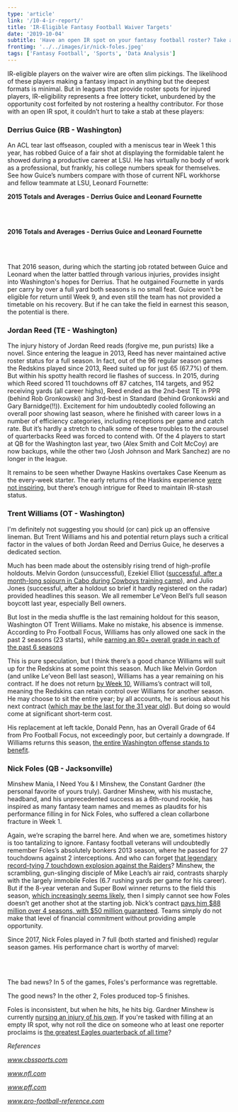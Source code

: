 ```yaml
---
type: 'article'
link: '/10-4-ir-report/'
title: 'IR-Eligible Fantasy Football Waiver Targets'
date: '2019-10-04'
subtitle: 'Have an open IR spot on your fantasy football roster? Take a look at these available targets...'
frontimg: '../../images/ir/nick-foles.jpeg'
tags: ['Fantasy Football', 'Sports', 'Data Analysis']
---
```


IR-eligible players on the waiver wire are often slim pickings. The likelihood of these players making a fantasy impact in anything but the deepest formats is minimal. But in leagues that provide roster spots for injured players, IR-eligibility represents a free lottery ticket, unburdened by the opportunity cost forfeited by not rostering a healthy contributor. For those with an open IR spot, it couldn’t hurt to take a stab at these players:

### Derrius Guice (RB - Washington)
An ACL tear last offseason, coupled with a meniscus tear in Week 1 this year, has robbed Guice of a fair shot at displaying the formidable talent he showed during a productive career at LSU. He has virtually no body of work as a professional, but frankly, his college numbers speak for themselves. See how Guice’s numbers compare with those of current NFL workhorse and fellow teammate at LSU, Leonard Fournette:

**2015 Totals and Averages - Derrius Guice and Leonard Fournette**

<guice-first></guice-first>

<br></br>

**2016 Totals and Averages - Derrius Guice and Leonard Fournette**

<guice-sec></guice-sec>

<br></br>

That 2016 season, during which the starting job rotated between Guice and Leonard when the latter battled through various injuries, provides insight into Washington's hopes for Derrius. That he outgained Fournette in yards per carry by over a full yard both seasons is no small feat. Guice won't be eligible for return until Week 9, and even still the team has not provided a timetable on his recovery. But if he can take the field in earnest this season, the potential is there.

### Jordan Reed (TE - Washington)

The injury history of Jordan Reed reads (forgive me, pun purists) like a novel. Since entering the league in 2013, Reed has never maintained active roster status for a full season. In fact, out of the 96 regular season games the Redskins played since 2013, Reed suited up for just 65 (67.7%) of them. But within his spotty health record lie flashes of success. In 2015, during which Reed scored 11 touchdowns off 87 catches, 114 targets, and 952 receiving yards (all career highs), Reed ended as the 2nd-best TE in PPR (behind Rob Gronkowski) and 3rd-best in Standard (behind Gronkowski and Gary Barnidge(!!)). Excitement for him undoubtedly cooled following an overall poor showing last season, where he finished with career lows in a number of efficiency categories, including receptions per game and catch rate. But it’s hardly a stretch to chalk some of these troubles to the carousel of quarterbacks Reed was forced to contend with. Of the 4 players to start at QB for the Washington last year, two (Alex Smith and Colt McCoy) are now backups, while the other two (Josh Johnson and Mark Sanchez) are no longer in the league.

It remains to be seen whether Dwayne Haskins overtakes Case Keenum as the every-week starter. The early returns of the Haskins experience [were not inspiring](https://www.cbssports.com/nfl/news/redskins-at-giants-final-score-daniel-jones-outlasts-dwayne-haskins-as-giants-defense-comes-alive/), but there’s enough intrigue for Reed to maintain IR-stash status.

### Trent Williams (OT - Washington)

I'm definitely not suggesting you should (or can) pick up an offensive lineman. But Trent Williams and his and potential return plays such a critical factor in the values of both Jordan Reed and Derrius Guice, he deserves a dedicated section.

Much has been made about the ostensibly rising trend of high-profile holdouts. Melvin Gordon (unsuccessful), Ezekiel Elliot ([successful, after a month-long sojourn in Cabo during Cowboys training camp](https://www.usatoday.com/story/sports/nfl/cowboys/2019/08/23/dallas-cowboys-ezekiel-elliott-cabo-holdout-contract/2097188001/)), and Julio Jones (successful, after a holdout so brief it hardly registered on the radar) provided headlines this season. We all remember Le’Veon Bell’s full season boycott last year, especially Bell owners.

But lost in the media shuffle is the last remaining holdout for this season, Washington OT Trent Williams. Make no mistake, his absence is immense. According to Pro Football Focus, Williams has only allowed one sack in the past 2 seasons (23 starts), while [earning an 80+ overall grade in each of the past 6 seasons](https://www.pff.com/news/pro-nfl-offensive-line-rankings-all-32-teams-units-entering-2019?utm_source=PFF+Newsletter&utm_campaign=3609a90333-EMAIL_CAMPAIGN_2019_06_28_02_31_COPY_01&utm_medium=email&utm_term=0_ae3f4210bf-3609a90333-191487901)

This is pure speculation, but I think there’s a good chance Williams will suit up for the Redskins at some point this season. Much like Melvin Gordon (and unlike Le’veon Bell last season), Williams has a year remaining on his contract. If he does not return [by Week 10](https://www.cbssports.com/g00/nfl/news/melvin-gordon-ezekiel-elliott-holdouts-two-interesting-twists-to-rbs-refusing-to-report-to-teams/?i10c.ua=1&i10c.encReferrer=aHR0cHM6Ly93d3cuZ29vZ2xlLmNvbS8%3d&i10c.dv=22), Williams’s contract will toll, meaning the Redskins can retain control over Williams for another season. He may choose to sit the entire year; by all accounts, he is serious about his next contract ([which may be the last for the 31 year old](https://www.cbssports.com/nfl/news/agents-take-a-first-hand-look-at-redskins-gm-bruce-allen-handling-a-holdout-as-trent-williams-continues-to-sit/)). But doing so would come at significant short-term cost.

His replacement at left tackle, Donald Penn, has an Overall Grade of 64 from Pro Football Focus, not exceedingly poor, but certainly a downgrade. If Williams returns this season, [the entire Washington offense stands to benefit](https://www.pff.com/news/pro-the-redskins-would-be-wise-to-come-to-terms-with-lt-trent-williams).

### Nick Foles (QB - Jacksonville)

Minshew Mania, I Need You & I Minshew, the Constant Gardner (the personal favorite of yours truly). Gardner Minshew, with his mustache, headband, and his unprecedented success as a 6th-round rookie, has inspired as many fantasy team names and memes as plaudits for his performance filling in for Nick Foles, who suffered a clean collarbone fracture in Week 1.

Again, we’re scraping the barrel here. And when we are, sometimes history is too tantalizing to ignore. Fantasy football veterans will undoubtedly remember Foles’s absolutely bonkers 2013 season, where he passed for 27 touchdowns against 2 interceptions. And who can forget [that legendary record-tying 7 touchdown explosion against the Raiders](https://www.espn.com/nfl/story/_/id/9922785/nick-foles-philadelphia-eagles-record-day-oakland-raiders)? Minshew, the scrambling, gun-slinging disciple of Mike Leach’s air raid, contrasts sharply with the largely immobile Foles (6.7 rushing yards per game for his career). But if the 8-year veteran and Super Bowl winner returns to the field this season, [which increasingly seems likely](https://www.thebiglead.com/posts/jaguars-qb-controversy-gardner-minshew-nick-foles-01dp6h6b6y36), then I simply cannot see how Foles doesn’t get another shot at the starting job. Nick’s contract [pays him $88 million over 4 seasons, with $50 million guaranteed](https://www.si.com/nfl/2019/03/11/nick-foles-jaguars-contract-four-years-88-million-blake-bortles-nfl-free-agency#targetText=Quarterback%20Nick%20Foles%20has%20agreed,becomes%20official%2C%20according%20to%20Rapoport.). Teams simply do not make that level of financial commitment without providing ample opportunity.

Since 2017, Nick Foles played in 7 full (both started and finished) regular season games. His performance chart is worthy of marvel:

<foles-chart></foles-chart>

<br></br>

The bad news? In 5 of the games, Foles's performance was regrettable.

The good news? In the other 2, Foles produced top-5 finishes.

Foles is inconsistent, but when he hits, he hits big. Gardner Minshew is currently [nursing an injury of his own](https://jaguarswire.usatoday.com/2019/10/03/week-5-injury-report-3-jaguars-sit-out-thursday-including-jalen-ramsey/). If you're tasked with filling at an empty IR spot, why not roll the dice on someone who at least one reporter proclaims is [the greatest Eagles quarterback of all time](https://www.nbcsports.com/philadelphia/eagles/greatest-eagles-qb-ever-theres-only-one-answer-and-its-nick-foles)?

*References*

*www.cbssports.com*

*www.nfl.com*

*www.pff.com*

*www.pro-football-reference.com*

